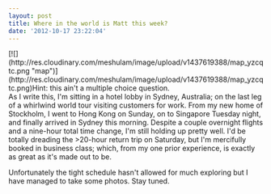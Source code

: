 ```yaml
---
layout: post
title: Where in the world is Matt this week?
date: '2012-10-17 23:22:04'
---
```



<div class="wp-caption aligncenter" id="attachment_776" style="width: 506px">[![](http://res.cloudinary.com/meshulam/image/upload/v1437619388/map_yzcqtc.png "map")](http://res.cloudinary.com/meshulam/image/upload/v1437619388/map_yzcqtc.png)Hint: this ain't a multiple choice question.

</div>As I write this, I'm sitting in a hotel lobby in Sydney, Australia; on the last leg of a whirlwind world tour visiting customers for work. From my new home of Stockholm, I went to Hong Kong on Sunday, on to Singapore Tuesday night, and finally arrived in Sydney this morning. Despite a couple overnight flights and a nine-hour total time change, I'm still holding up pretty well. I'd be totally dreading the >20-hour return trip on Saturday, but I'm mercifully booked in business class; which, from my one prior experience, is exactly as great as it's made out to be.

Unfortunately the tight schedule hasn't allowed for much exploring but I have managed to take some photos. Stay tuned.


